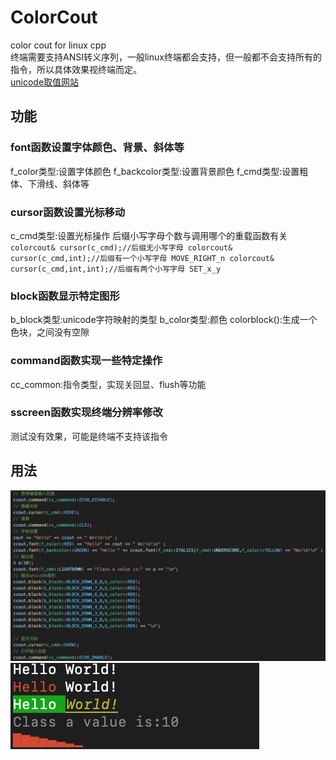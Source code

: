# ColorCout
 color cout for linux cpp    
终端需要支持ANSI转义序列，一般linux终端都会支持，但一般都不会支持所有的指令，所以具体效果视终端而定。   
[unicode取值网站](https://symbl.cc/cn/unicode-table/#block-elements)
## 功能  
### font函数设置字体颜色、背景、斜体等   
f_color类型:设置字体颜色
f_backcolor类型:设置背景颜色
f_cmd类型:设置粗体、下滑线、斜体等
### cursor函数设置光标移动
c_cmd类型:设置光标操作
后缀小写字母个数与调用哪个的重载函数有关
`colorcout& cursor(c_cmd);//后缀无小写字母
colorcout& cursor(c_cmd,int);//后缀有一个小写字母 MOVE_RIGHT_n
colorcout& cursor(c_cmd,int,int);//后缀有两个小写字母 SET_x_y`
### block函数显示特定图形
b_block类型:unicode字符映射的类型
b_color类型:颜色
colorblock():生成一个色块，之间没有空隙
### command函数实现一些特定操作
cc_common:指令类型，实现关回显、flush等功能
### sscreen函数实现终端分辨率修改
 测试没有效果，可能是终端不支持该指令
## 用法  
![用法](https://github.com/Marspacecraft/ColorCout/blob/main/pic2.png)
![结果](https://github.com/Marspacecraft/ColorCout/blob/main/pic.png)

